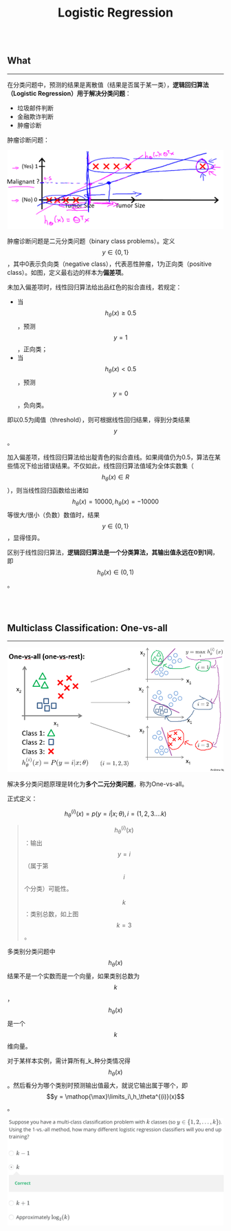 # <center>Logistic Regression</center>

<br></br>



## What
----
在分类问题中，预测的结果是离散值（结果是否属于某一类），**逻辑回归算法（Logistic Regression）用于解决分类问题**：

- 垃圾邮件判断
- 金融欺诈判断
- 肿瘤诊断

肿瘤诊断问题：

![](./Images/classification1.png)

肿瘤诊断问题是二元分类问题（binary class problems）。定义$$y \in\lbrace 0, 1\rbrace$$，其中0表示负向类（negative class），代表恶性肿瘤，1为正向类（positive class）。如图，定义最右边的样本为**偏差项**。

未加入偏差项时，线性回归算法给出品红色的拟合直线，若规定：
* 当$$h_\theta(x) \geqslant 0.5$$，预测$$y = 1$$，正向类；
* 当$$h_\theta(x) \lt 0.5$$，预测$$y = 0$$，负向类。

即以0.5为阈值（threshold），则可根据线性回归结果，得到分类结果$$y$$。

加入偏差项，线性回归算法给出靛青色的拟合直线。如果阈值仍为0.5，算法在某些情况下给出错误结果。不仅如此，线性回归算法值域为全体实数集（$$h_\theta(x) \in R$$），则当线性回归函数给出诸如$$h_\theta(x) = 10000, h_\theta(x) = -10000$$等很大/很小（负数）数值时，结果$$y \in \lbrace 0, 1\rbrace$$，显得怪异。

区别于线性回归算法，**逻辑回归算法是一个分类算法，其输出值永远在0到1间**，即$$h_\theta(x) \in (0,1)$$。

<br></br>



## Multiclass Classification: One-vs-all
----
![](./Images/lr3.png)

解决多分类问题原理是转化为**多个二元分类问题**，称为One-vs-all。

正式定义：

$$
h_{\theta}^{(i)}(x) = p(y=i|x;\theta), i=(1,2,3....k)
$$

> $$h_{\theta}^{(i)}(x)$$：输出$$y=i$$（属于第$$i$$个分类）可能性。
>
> $$k$$：类别总数，如上图$$k=3$$。

多类别分类问题中$$h_{\theta}(x)$$结果不是一个实数而是一个向量，如果类别总数为$$k$$，$$h_{\theta}(x)$$是一个$$k$$维向量。

对于某样本实例，需计算所有_k_种分类情况得$$h_{\theta}(x)$$。然后看分为哪个类别时预测输出值最大，就说它输出属于哪个，即$$y = \mathop{\max}\limits_i\,h_\theta^{(i)}(x)$$。

![](./Images/lr4.png)